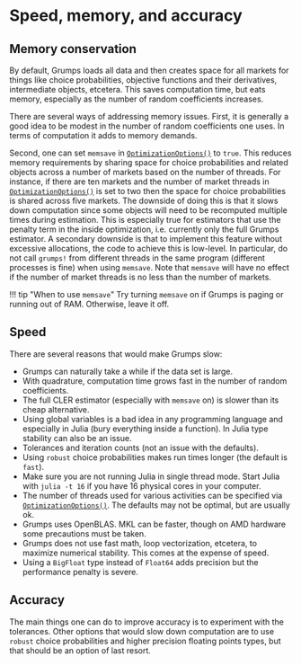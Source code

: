 # Speed, memory, and accuracy

## Memory conservation


By default, Grumps loads all data and then creates space for all markets for things like choice probabilities, objective functions and their derivatives, intermediate objects, etcetera.  This saves computation time, but eats memory, especially as the number of random coefficients increases.

There are several ways of addressing memory issues.  First, it is generally a good idea to be modest in the number of random coefficients one uses.  In terms of computation it adds to memory demands.

Second, one can set `memsave` in [`OptimizationOptions()`](@ref) to `true`.  This reduces memory requirements by sharing space for choice probabilities
and related objects across a number of markets based on the number of threads.  For instance, if there are ten markets and the number of market threads in [`OptimizationOptions()`](@ref) is set to two then the space for choice probabilities is shared across five markets.   The downside of doing this is that it slows down computation since some objects will need to be recomputed multiple times during estimation.   This is especially true for estimators that use the penalty term in the inside optimization, i.e. currently only the full Grumps estimator.  A secondary downside is that to implement this feature without excessive allocations, the code to achieve this is low-level.  In particular, do not call `grumps!` from different threads in the same program (different processes is fine) when using `memsave`. Note that `memsave` will have no effect if the number of market threads is no less than the number of markets. 

!!! tip "When to use `memsave`"
    Try turning `memsave` on if Grumps is paging or running out of RAM. Otherwise, leave it off. 

## Speed

There are several reasons that would make Grumps slow:
* Grumps can naturally take a while if the data set is large.
* With quadrature, computation time grows fast in the number of random coefficients.  
* The full CLER estimator (especially with `memsave` on) is slower than its cheap alternative.  
* Using global variables is a bad idea in any programming language and especially in Julia (bury everything inside a function). In Julia type stability can also be an issue.
* Tolerances and iteration counts (not an issue with the defaults).
* Using `robust` choice probabilities makes run times longer (the default is `fast`). 
* Make sure you are not running Julia in single thread mode.  Start Julia with `julia -t 16` if you have 16 physical cores in your computer.
* The number of threads used for various activities can be specified via [`OptimizationOptions()`](@ref).  The defaults may not be optimal, but are usually ok.
* Grumps uses OpenBLAS.  MKL can be faster, though on AMD hardware some precautions must be taken.
* Grumps does not use fast math, loop vectorization, etcetera, to maximize numerical stability.  This comes at the expense of speed. 
* Using a `BigFloat` type instead of `Float64` adds precision but the performance penalty is severe.

## Accuracy

The main things one can do to improve accuracy is to experiment with the tolerances.  Other options that would slow down computation are to use `robust` choice probabilities and higher precision floating points types, but that should be an option of last resort.



